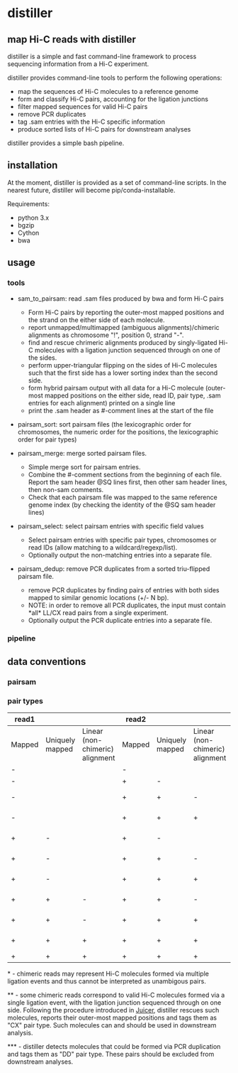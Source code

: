 # distiller

## map Hi-C reads with distiller

distiller is a simple and fast command-line framework to process sequencing
information from a Hi-C experiment.

distiller provides command-line tools to perform the following operations:
- map the sequences of Hi-C molecules to a reference genome
- form and classify Hi-C pairs, accounting for the ligation junctions
- filter mapped sequences for valid Hi-C pairs
- remove PCR duplicates 
- tag .sam entries with the Hi-C specific information
- produce sorted lists of Hi-C pairs for downstream analyses

distiller provides a simple bash pipeline.

## installation

At the moment, distiller is provided as a set of command-line scripts.
In the nearest future, distiller will become pip/conda-installable.

Requirements:
- python 3.x
- bgzip
- Cython
- bwa

## usage

### tools

- sam_to_pairsam: read .sam files produced by bwa and form Hi-C pairs
    - Form Hi-C pairs by reporting the outer-most mapped positions and the strand
    on the either side of each molecule.
    - report unmapped/multimapped (ambiguous alignments)/chimeric alignments as
    chromosome "!", position 0, strand "-".
    - find and rescue chrimeric alignments produced by singly-ligated Hi-C 
    molecules with a ligation junction sequenced through on one of the sides.
    - perform upper-triangular flipping on the sides of Hi-C molecules 
    such that the first side has a lower sorting index than the second side.
    - form hybrid pairsam output with all data for a Hi-C molecule (outer-most
    mapped positions on the either side, read ID, pair type, .sam entries for 
    each alignment) printed on a single line
    - print the .sam header as #-comment lines at the start of the file

- pairsam_sort: sort pairsam files (the lexicographic order for chromosomes, 
    the numeric order for the positions, the lexicographic order for pair types)

- pairsam_merge: merge sorted pairsam files. 
    - Simple merge sort for pairsam entries.
    - Combine the #-comment sections from the beginning of each file. Report the
    sam header @SQ lines first, then other sam header lines, then non-sam
    comments.
    - Check that each pairsam file was mapped to the same reference genome index 
    (by checking the identity of the @SQ sam header lines)

- pairsam_select: select pairsam entries with specific field values
    - Select pairsam entries with specific pair types, chromosomes or
    read IDs (allow matching to a wildcard/regexp/list).
    - Optionally output the non-matching entries into a separate file.

- pairsam_dedup: remove PCR duplicates from a sorted triu-flipped pairsam file.
    - remove PCR duplicates by finding pairs of entries with both sides mapped
    to similar genomic locations (+/- N bp).
    - NOTE: in order to remove all PCR duplicates, the input must contain \*all\* 
    LL/CX read pairs from a single experiment.
    - Optionally output the PCR duplicate entries into a separate file.

### pipeline

## data conventions

### pairsam

### pair types


| read1  |                 |                                 | read2  |                 |                                 | Code     | Pair type         | Sidedness |
|--------|-----------------|---------------------------------|--------|-----------------|---------------------------------|----------|-------------------|-----------|
| Mapped | Uniquely mapped | Linear (non-chimeric) alignment | Mapped | Uniquely mapped | Linear (non-chimeric) alignment |          |                   |           |
| -      |                 |                                 | -      |                 |                                 | NN       | null              | 0         |
| -      |                 |                                 | +      | -               |                                 | NM       | null-multi        | 0         |
| -      |                 |                                 | +      | +               | -                               | NC       | null-chimeric     | 0*        |
| -      |                 |                                 | +      | +               | +                               | NL       | null-linear       | 1         |
| +      | -               |                                 | +      | -               |                                 | MM       | multi-multi       | 0         |
| +      | -               |                                 | +      | +               | -                               | MC       | multi-chimeric    | 0*        |
| +      | -               |                                 | +      | +               | +                               | ML       | multi-linear      | 1         |
| +      | +               | -                               | +      | +               | -                               | CC       | chimeric-chimeric | 0*        |
| +      | +               | -                               | +      | +               | +                               | CL or CX | chimeric-linear   | 1* or 2**   |
| +      | +               | +                               | +      | +               | +                               | LL       | linear-linear     | 2         |
| +      | +               | +                               | +      | +               | +                               | DD       | duplicate         | 2***         |

\* - chimeric reads may represent Hi-C molecules formed via multiple ligation
events and thus cannot be interpreted as unambigous pairs.

** - some chimeric reads correspond to valid Hi-C molecules formed via a single
ligation event, with the ligation junction sequenced through on one side. 
Following the procedure introduced in
[Juicer](https://github.com/theaidenlab/juicer), distiller rescues such 
molecules, reports their outer-most mapped positions and tags them as "CX" pair type.
Such molecules can and should be used in downstream analysis.

*** - distiller detects molecules that could be formed via PCR duplication and
tags them as "DD" pair type. These pairs should be excluded from downstream 
analyses.
